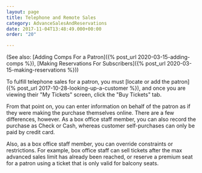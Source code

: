 ```yaml
---
layout: page
title: Telephone and Remote Sales
category: AdvanceSalesAndReservations
date: 2017-11-04T13:48:49.000+00:00
order: "20"

---
```

(See also:
[Adding Comps For a Patron]({% post_url 2020-03-15-adding-comps %}),
[Making Reservations For Subscribers]({% post_url 2020-03-15-making-reservations %}))

To fulfill telephone sales for a patron, you must [locate or add the
patron]({% post_url 2017-10-28-looking-up-a-customer %}), and once you
are viewing their "My Tickets" screen, click the "Buy Tickets" tab.

From that point on, you can enter information on behalf of the patron as if they were making the purchase themselves online.  There are a few differences, however. As a box office staff member, you can also record the purchase as Check or Cash, whereas customer self-purchases can only be paid by credit card.

Also, as a box office staff member, you can override constraints or restrictions. For example, box office staff can sell tickets after the max advanced sales limit has already been reached, or reserve a premium seat for a patron using a ticket that is only valid for balcony seats.